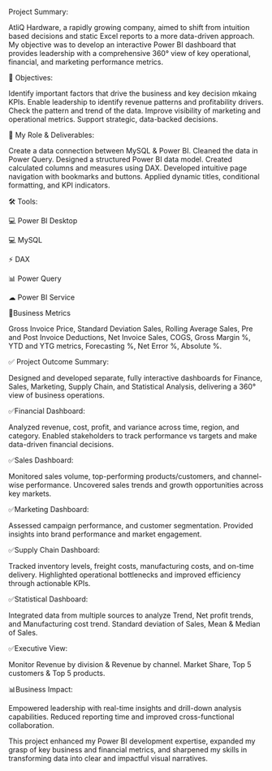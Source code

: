 Project Summary:

AtliQ Hardware, a rapidly growing company, aimed to shift from intuition based decisions and static Excel reports to a more data-driven approach. My objective was to develop an interactive Power BI dashboard that provides leadership with a comprehensive 360° view of key operational, financial, and marketing performance metrics.

🎯 Objectives:

Identify important factors that drive the business and key decision mkaing KPIs.
Enable leadership to identify revenue patterns and profitability drivers.
Check the pattern and trend of the data.
Improve visibility of marketing and operational metrics.
Support strategic, data-backed decisions.

💼 My Role & Deliverables:

Create a data connection between MySQL & Power BI.
Cleaned the data in Power Query.
Designed a structured Power BI data model.
Created calculated columns and measures using DAX.
Developed intuitive page navigation with bookmarks and buttons.
Applied dynamic titles, conditional formatting, and KPI indicators.

🛠 Tools:

💻 Power BI Desktop

💻 MySQL

⚡ DAX

📊 Power Query

☁ Power BI Service

📌Business Metrics

Gross Invoice Price,
Standard Deviation Sales,
Rolling Average Sales,
Pre and Post Invoice Deductions,
Net Invoice Sales,
COGS,
Gross Margin %,
YTD and YTG metrics,
Forecasting %,
Net Error %,
Absolute %.

✅ Project Outcome Summary:

Designed and developed separate, fully interactive dashboards for Finance, Sales, Marketing, Supply Chain, and Statistical Analysis, delivering a 360° view of business operations.

✅Financial Dashboard:

Analyzed revenue, cost, profit, and variance across time, region, and category.
Enabled stakeholders to track performance vs targets and make data-driven financial decisions.

✅Sales Dashboard:

Monitored sales volume, top-performing products/customers, and channel-wise performance.
Uncovered sales trends and growth opportunities across key markets.

✅Marketing Dashboard:

Assessed campaign performance, and customer segmentation.
Provided insights into brand performance and market engagement.

✅Supply Chain Dashboard:

Tracked inventory levels, freight costs, manufacturing costs, and on-time delivery.
Highlighted operational bottlenecks and improved efficiency through actionable KPIs.

✅Statistical Dashboard:

Integrated data from multiple sources to analyze Trend, Net profit trends, and Manufacturing cost trend.
Standard deviation of Sales, Mean & Median of Sales.

✅Executive View:

Monitor Revenue by division & Revenue by channel.
Market Share, Top 5 customers & Top 5 products.

📊Business Impact:

Empowered leadership with real-time insights and drill-down analysis capabilities.
Reduced reporting time and improved cross-functional collaboration.

This project enhanced my Power BI development expertise, expanded my grasp of key business and financial metrics, and sharpened my skills in transforming data into clear and impactful visual narratives.
